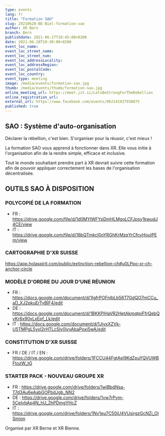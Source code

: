 ```yaml
---
type: events
lang: fr
title: "Formation SAO"
slug: 20210628-BE-Biel-formation-sao
author: XR Bern
branch: Bern
publishdate: 2021-06-27T10:45:00+0200
date: 2021-06-28T19:30:00+0200
event_loc_name: 
event_loc_street_name: 
event_loc_street_num: 
event_loc_addressLocality: 
event_loc_addressRegion: 
event_loc_postalCode: 
event_loc_country: 
event_type: meeting
image: /media/events/formation-sao.jpg
thumb: /media/events/thumb/formation-sao.jpg
online_meeting_url: https://meet.jit.si/LetsBeStrongForTheRebellion
online_registration_url: 
external_url: https://www.facebook.com/events/962141927938075
published: true
---
```

## SAO : Système d'auto-organisation

Déclarer la rébellion, c'est bien. S'organiser pour la réussir, c'est mieux !

La formation SAO vous apprend à fonctionner dans XR. Elle vous initie à l'organisation afin de la rendre simple, efficace et inclusive.

Tout le monde souhaitant prendre part à XR devrait suivre cette formation afin de pouvoir appliquer correctement les bases de l'organisation décentralisée.

## OUTILS SAO À DISPOSITION

### POLYCOPIÉ DE LA FORMATION

* FR : https://drive.google.com/file/d/1d0MYlWFYpDmHLMgoLCFJpsy1kwudJ4CE/view
* IT : https://drive.google.com/file/d/18bQTmkcl0oYRGhKrMzqYrCfcyHouIPEm/view

### CARTOGRAPHIE D'XR SUISSE

https://app.holaspirit.com/public/extinction-rebellion-ch#u0LPpo-xr-ch-anchor-circle

### MODÈLE D'ORDRE DU JOUR D'UNE RÉUNION
* FR : https://docs.google.com/document/d/1IgfrPOFnlbLb56T7GdQO7mCCu_aD_XJ2pkuErTyBIF4/edit
* DE : https://docs.google.com/document/d/1BKKPlHaVR2HetAkmqtpiFfrQebQyKr6x90xLxEpf_Lk/edit
* IT : https://docs.google.com/document/d/1JiyxXZVk-U5TMPgL5yxI2rHTLcSlv0jvvAbaPoxi5wA/edit

### CONSTITUTION D'XR SUISSE

* FR / DE / IT / EN : https://drive.google.com/drive/folders/1FCCU44FgtAel9KdZpuYQVUWBFtozW_tG

### STARTER PACK - NOUVEAU GROUPE XR

* FR : https://drive.google.com/drive/folders/1wlBbdNsa-T7d3Au6eAabGOPbdJgb_NN2
* DE : https://drive.google.com/drive/folders/1vw7rPym-5CeIybAp4N_hU_2hPDmgYHcZ
* IT : https://drive.google.com/drive/folders/1Nv1eu7C50jU4VUsjrgzGcNZi_OlSmion

Organisé par XR Berne et XR Bienne.
